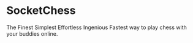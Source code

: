 # SocketChess
The Finest Simplest Effortless Ingenious Fastest way to play chess with your buddies online.
